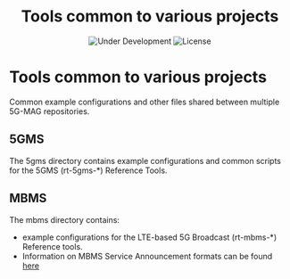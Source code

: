 <h1 align="center">Tools common to various projects</h1>
<p align="center">
  <img src="https://img.shields.io/badge/Status-Under_Development-yellow" alt="Under Development">
  <img src="https://img.shields.io/badge/License-5G--MAG%20Public%20License%20(v1.0)-blue" alt="License">
</p>

# Tools common to various projects

Common example configurations and other files shared between multiple 5G-MAG repositories.

## 5GMS

The 5gms directory contains example configurations and common scripts for the
5GMS (rt-5gms-\*) Reference Tools.

## MBMS

The mbms directory contains:
* example configurations for the LTE-based 5G
Broadcast (rt-mbms-\*) Reference tools.
* Information on MBMS Service Announcement formats can be found [here](mbms/MBMS-service-announcement-files.md)
